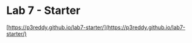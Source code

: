 # Lab 7 - Starter
[https://p3reddy.github.io/lab7-starter/](https://p3reddy.github.io/lab7-starter/)

